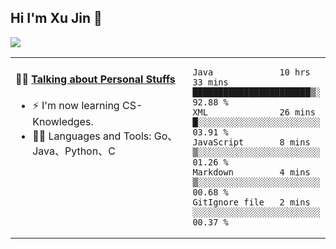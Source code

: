 
## Hi I'm Xu Jin 👋
![](https://komarev.com/ghpvc/?username=jiayouxujin&color=brightgreen&label=PROFILE+VIEWS)



<table align="center">
<tr>
<td valign="top" width="60%">

#### 🏋️‍♀️ <a href="https://github.com/jiayouxujin" target="_blank">Talking about Personal Stuffs</a>
<!-- recent_releases starts -->

- ⚡  I'm now learning CS-Knowledges.  
- 🏊‍♂️ Languages and Tools: Go、Java、Python、C
<!-- recent_releases ends -->
</td>
<td>
 
<!--START_SECTION:waka-->
```text
Java             10 hrs 33 mins  ███████████████████████▒░   92.88 % 
XML              26 mins         █░░░░░░░░░░░░░░░░░░░░░░░░   03.91 % 
JavaScript       8 mins          ▒░░░░░░░░░░░░░░░░░░░░░░░░   01.26 % 
Markdown         4 mins          ▒░░░░░░░░░░░░░░░░░░░░░░░░   00.68 % 
GitIgnore file   2 mins          ░░░░░░░░░░░░░░░░░░░░░░░░░   00.37 % 
```
<!--END_SECTION:waka-->
 
</td>
</tr>
</table>





